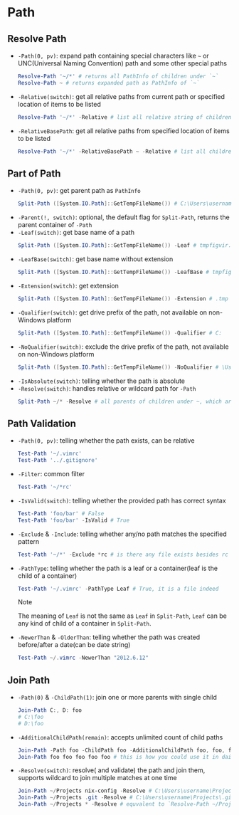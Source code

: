 # Path

## Resolve Path

- `-Path(0, pv)`: expand path containing special characters like `~` or UNC(Universal Naming Convention) path and some other special paths
    ```ps1
    Resolve-Path '~/*' # returns all PathInfo of children under `~`
    Resolve-Path ~ # returns expanded path as PathInfo of `~`
    ```
- `-Relative(switch)`: get all relative paths from current path or specified location of items to be listed
    ```ps1
    Resolve-Path '~/*' -Relative # list all relative string of children under ~ relative to current location
    ```
- `-RelativeBasePath`: get all relative paths from specified location of items to be listed
    ```ps1
    Resolve-Path '~/*' -RelativeBasePath ~ -Relative # list all children of ~ relative to ~ itself
    ```

## Part of Path

- `-Path(0, pv)`: get parent path as `PathInfo`
    ```ps1
    Split-Path ([System.IO.Path]::GetTempFileName()) # C:\Users\username\AppData\Local\Temp
    ```
- `-Parent(!, switch)`: optional, the default flag for `Split-Path`, returns the parent container of `-Path`
- `-Leaf(switch)`: get base name of a path
    ```ps1
    Split-Path ([System.IO.Path]::GetTempFileName()) -Leaf # tmpfigvir.tmp
    ```
- `-LeafBase(switch)`: get base name without extension
    ```ps1
    Split-Path ([System.IO.Path]::GetTempFileName()) -LeafBase # tmpfigvir
    ```
- `-Extension(switch)`: get extension
    ```ps1
    Split-Path ([System.IO.Path]::GetTempFileName()) -Extension # .tmp
    ```
- `-Qualifier(switch)`: get drive prefix of the path, not available on non-Windows platform
    ```ps1
    Split-Path ([System.IO.Path]::GetTempFileName()) -Qualifier # C:
    ```
- `-NoQualifier(switch)`: exclude the drive prefix of the path, not available on non-Windows platform
    ```ps1
    Split-Path ([System.IO.Path]::GetTempFileName()) -NoQualifier # \Users\username\AppData\Local\Temp\tmpoo33lr.tmp
    ```
- `-IsAbsolute(switch)`: telling whether the path is absolute
- `-Resolve(switch)`: handles relative or wildcard path for `-Path`
    ```ps1
    Split-Path ~/* -Resolve # all parents of children under ~, which are all the same as `Resolve-Path ~`
    ```

## Path Validation

- `-Path(0, pv)`: telling whether the path exists, can be relative
    ```ps1
    Test-Path '~/.vimrc'
    Test-Path '../.gitignore'
    ```
- `-Filter`: common filter
    ```ps1
    Test-Path '~/*rc'
    ```
- `-IsValid(switch)`: telling whether the provided path has correct syntax
    ```ps1
    Test-Path 'foo/bar' # False
    Test-Path 'foo/bar' -IsValid # True
    ```
- `-Exclude` & `-Include`: telling whether any/no path matches the specified pattern
    ```ps1
    Test-Path '~/*' -Exclude *rc # is there any file exists besides rc files?
    ```
- `-PathType`: telling whether the path is a leaf or a container(leaf is the child of a container)
    ```ps1
    Test-Path '~/.vimrc' -PathType Leaf # True, it is a file indeed
    ```
    > [!NOTE]
    > The meaning of `Leaf` is not the same as `Leaf` in `Split-Path`, `Leaf` can be any kind of child of a container in `Split-Path`.
- `-NewerThan` & `-OlderThan`: telling whether the path was created before/after a date(can be date string)
    ```ps1
    Test-Path ~/.vimrc -NewerThan "2012.6.12"
    ```

## Join Path

- `-Path(0)` & `-ChildPath(1)`: join one or more parents with single child
    ```ps1
    Join-Path C:, D: foo
    # C:\foo
    # D:\foo
    ```
- `-AdditionalChildPath(remain)`: accepts unlimited count of child paths
    ```ps1
    Join-Path -Path foo -ChildPath foo -AdditionalChildPath foo, foo, foo # this is how it work formally
    Join-Path foo foo foo foo foo # this is how you could use it in daily life
    ```
- `-Resolve(switch)`: resolve( and validate) the path and join them, supports wildcard to join multiple matches at one time
    ```ps1
    Join-Path ~/Projects nix-config -Resolve # C:\Users\username\Projects\nix-config
    Join-Path ~/Projects .git -Resolve # C:\Users\username\Projects\.git does not exist #  [!code error] 
    Join-Path ~/Projects * -Resolve # equvalent to `Resolve-Path ~/Projects/* | % Path` # [!code highlight] 
    ```

